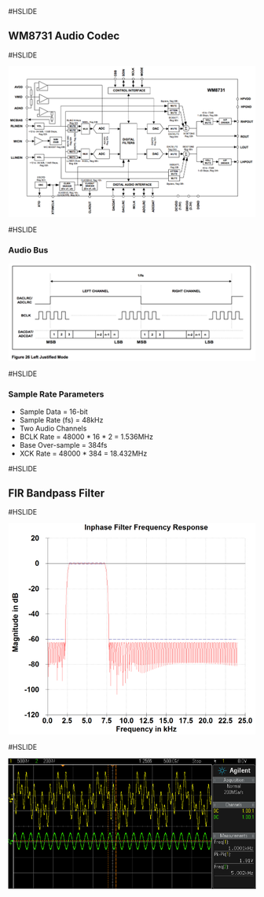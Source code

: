 #HSLIDE

## WM8731 Audio Codec

#HSLIDE

![WM8731 Block Diagram](https://raw.githubusercontent.com/CWRU-EECS301/Documentation/master/Lectures/Lecture11/WM8731_Block_Diagram.png)

#HSLIDE

### Audio Bus

![WM8731 Audio Bus Timing](https://raw.githubusercontent.com/CWRU-EECS301/Documentation/master/Lectures/Lecture11/WM8731_Audio_Bus_Timing.png)

#HSLIDE

### Sample Rate Parameters

* Sample Data = 16-bit
* Sample Rate (fs) = 48kHz
* Two Audio Channels
* BCLK Rate = 48000 * 16 * 2 = 1.536MHz
* Base Over-sample = 384fs
* XCK Rate = 48000 * 384 = 18.432MHz

#HSLIDE

## FIR Bandpass Filter

#HSLIDE

![FFT Bandpass Filter](https://raw.githubusercontent.com/CWRU-EECS301/Documentation/master/Lectures/Lecture11/FFT_Bandpass_Freq_Resp.png)

#HSLIDE

![Lab 6 Scope Plot](https://raw.githubusercontent.com/CWRU-EECS301/Documentation/master/Lectures/Lecture11/Lab6_ScopePlot.png)

